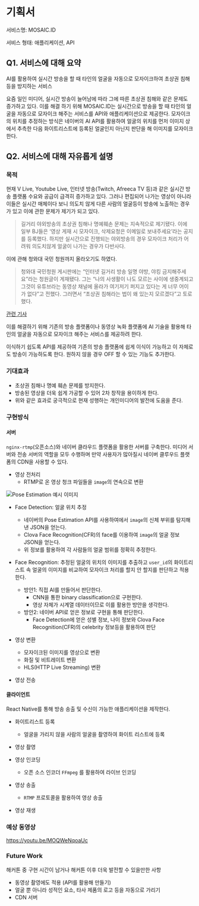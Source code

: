 # 기획서

서비스명: MOSAIC.ID

서비스 형태: 애플리케이션, API

## Q1. 서비스에 대해 요약

AI를 활용하여 실시간 방송을 할 때 타인의 얼굴을 자동으로 모자이크하여 초상권 침해 등을 방지하는 서비스

요즘 일인 미디어, 실시간 방송이 늘어남에 따라 그에 따른 초상권 침해와 같은 문제도 증가하고 있다. 이를 해결 하기 위해 MOSAIC.ID는 실시간으로 방송을 할 때 타인의 얼굴을 자동으로 모자이크 해주는 서비스를 API와 애플리케이션으로 제공한다. 모자이크의 위치를 추정하는 방식은 네이버의 AI API를 활용하여 얼굴의 위치를 먼저 이미지 상에서 추측한 다음 화이트리스트에 등록된 얼굴인지 아닌지 판단을 해 이미지를 모자이크한다.

## Q2. 서비스에 대해 자유롭게 설명

### 목적

현재 V Live, Youtube Live, 인터넷 방송(Twitch, Afreeca TV 등)과 같은 실시간 방송 플랫폼 수요와 공급이 급격히 증가하고 있다. 그러나 편집되어 나가는 영상이 아니라 이들은 실시간 매체이다 보니 의도치 않게 다른 사람의 얼굴등이 방송에 노출하는 경우가 있고 이에 관한 문제가 제기가 되고 있다.

> 길거리 야외방송의 초상권 침해나 명예훼손 문제는 지속적으로 제기됐다. 이에 일부 BJ들은 ‘영상 게재 시 모자이크, 삭제요청은 이메일로 보내주세요’라는 공지를 등록했다. 하지만 실시간으로 진행되는 야외방송의 경우 모자이크 처리가 어려워 의도치않게 얼굴이 나가는 경우가 다반사다.

이에 관해 청와대 국민 청원까지 올라오기도 하였다.

> 청와대 국민청원 게시판에는 “인터넷 길거리 방송 일명 야방, 야킹 금지해주세요”라는 청원글이 게재됐다. 그는 “나의 사생활이 나도 모르는 사이에 생중계되고 그것이 유튜브라는 동영상 채널에 올라가 여기저기 퍼지고 있다는 게 너무 어이가 없다”고 전했다. 그러면서 “초상권 침해라는 법이 왜 있는지 모르겠다”고 토로했다.

[관련 기사](http://moneys.mt.co.kr/news/mwView.php?no=2019112616538075933&code=w1602&MRN)

이를 해결하기 위해 기존의 방송 플랫폼이나 동영상 녹화 플랫폼에 AI 기술을 활용해 타인의 얼굴을 자동으로 모자이크 해주는 서비스를 제공하려 한다.

이식하기 쉽도록 API를 제공하여 기존의 방송 플랫폼에 쉽게 이식이 가능하고 이 자체로도 방송이 가능하도록 한다. 원하지 않을 경우 OFF 할 수 있는 기능도 추가한다.

### 기대효과

- 초상권 침해나 명예 훼손 문제를 방지한다.
- 방송된 영상을 더욱 쉽게 가공할 수 있어 2차 창작을 용이하게 한다.
- 위와 같은 효과로 궁극적으로 현재 성행하는 개인미디어의 발전에 도움을 준다.

### 구현방식

#### 서버

`nginx-rtmp`(오픈소스)와 네이버 클라우드 플랫폼을 활용한 서버를 구축한다.
미디어 서버와 전송 서버의 역할을 모두 수행하며 만약 사용자가 많아질시 네이버 클루우드 플랫폼의 CDN을 사용할 수 있다.

- 영상 전처리
  - RTMP로 온 영상 청크 파일들을 `image`의 연속으로 변환

![Pose Estimation 예시 이미지](https://xv-ncloud.pstatic.net/images/service/aiService/poseEsimation-1.xl.png)

- Face Detection: 얼굴 위치 추정
  - 네이버의 Pose Estimation API를 사용하여에서 `image`의 신체 부위를 탐지해낸 JSON을 얻는다.
  - Clova Face Recognition(CFR)의 face를 이용하여 `image`의 얼굴 정보 JSON을 얻는다.
  - 위 정보를 활용하여 각 사람들의 얼굴 범위를 정확히 추정한다.

- Face Recognition: 추정된 얼굴의 위치의 이미지를 추출하고 `user_id`의 화이트리스트 속 얼굴의 이미지를 비교하여 모자이크 처리를 할지 안 할지를 판단하고 적용한다.
  - 방안1: 직접 AI를 만들어서 판단한다.
    - CNN을 통한 binary classification으로 구현한다.
    - 영상 자체가 시계열 데이터이므로 이를 활용한 방안을 생각한다.
  - 방안2: 네이버 API로 얻은 정보로 구현을 통해 판단한다.
    - Face Detection에 얻은 성별 정보, 나이 정보와 Clova Face Recognition(CFR)의 celebrity 정보등을 활용하여 판단

- 영상 변환
  - 모자이크된 이미지를 영상으로 변환
  - 화질 및 비트레이트 변환
  - HLS(HTTP Live Streaming) 변환

- 영상 전송

#### 클라이언트

React Native를 통해 방송 송출 및 수신이 가능한 애플리케이션을 제작한다.

- 화이트리스트 등록
  - 얼굴을 가리지 않을 사람의 얼굴을 촬영하여 화이트 리스트에 등록

- 영상 촬영

- 영상 인코딩
  - 오픈 소스 인코더 `FFmpeg` 를 활용하여 라이브 인코딩

- 영상 송출
  - `RTMP` 프로토콜을 활용하여 영상 송출

- 영상 재생

### 예상 동영상

https://youtu.be/MOQWeNqoaUc


### Future Work

해커톤 중 구현 시간이 남거나
해커톤 이후 더욱 발전할 수 있을만한 사항

- 동영상 촬영에도 적용 (API를 활용해 만들기)
- 얼굴 뿐 아니라 성적인 요소, 타사 제품의 로고 등을 자동으로 가리기
- CDN 서버

